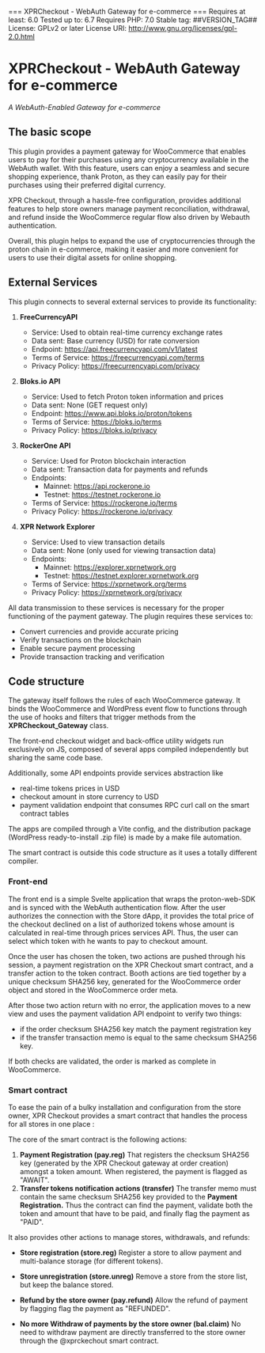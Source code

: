 === XPRCheckout - WebAuth Gateway for e-commerce ===
Requires at least: 6.0
Tested up to: 6.7
Requires PHP: 7.0
Stable tag: ##VERSION_TAG##
License: GPLv2 or later
License URI: http://www.gnu.org/licenses/gpl-2.0.html

# XPRCheckout - WebAuth Gateway for e-commerce
*A WebAuth-Enabled Gateway for e-commerce*

## The basic scope

This plugin provides a payment gateway for WooCommerce that enables users to pay for their purchases using any cryptocurrency available in the WebAuth wallet. With this feature, users can enjoy a seamless and secure shopping experience, thank Proton, as they can easily pay for their purchases using their preferred digital currency.

XPR Checkout, through a hassle-free configuration, provides additional features to help store owners manage payment reconciliation, withdrawal, and refund inside the WooCommerce regular flow also driven by Webauth authentication. 

Overall, this plugin helps to expand the use of cryptocurrencies through the proton chain in e-commerce, making it easier and more convenient for users to use their digital assets for online shopping.

## External Services

This plugin connects to several external services to provide its functionality:

1. **FreeCurrencyAPI**
   - Service: Used to obtain real-time currency exchange rates
   - Data sent: Base currency (USD) for rate conversion
   - Endpoint: https://api.freecurrencyapi.com/v1/latest
   - Terms of Service: https://freecurrencyapi.com/terms
   - Privacy Policy: https://freecurrencyapi.com/privacy

2. **Bloks.io API**
   - Service: Used to fetch Proton token information and prices
   - Data sent: None (GET request only)
   - Endpoint: https://www.api.bloks.io/proton/tokens
   - Terms of Service: https://bloks.io/terms
   - Privacy Policy: https://bloks.io/privacy

3. **RockerOne API**
   - Service: Used for Proton blockchain interaction
   - Data sent: Transaction data for payments and refunds
   - Endpoints: 
     - Mainnet: https://api.rockerone.io
     - Testnet: https://testnet.rockerone.io
   - Terms of Service: https://rockerone.io/terms
   - Privacy Policy: https://rockerone.io/privacy

4. **XPR Network Explorer**
   - Service: Used to view transaction details
   - Data sent: None (only used for viewing transaction data)
   - Endpoints:
     - Mainnet: https://explorer.xprnetwork.org
     - Testnet: https://testnet.explorer.xprnetwork.org
   - Terms of Service: https://xprnetwork.org/terms
   - Privacy Policy: https://xprnetwork.org/privacy

All data transmission to these services is necessary for the proper functioning of the payment gateway. The plugin requires these services to:
- Convert currencies and provide accurate pricing
- Verify transactions on the blockchain
- Enable secure payment processing
- Provide transaction tracking and verification

## Code structure

The gateway itself follows the rules of each WooCommerce gateway. It binds the WooCommerce and WordPress event flow to functions through the use of hooks and filters that trigger methods from the **XPRCheckout_Gateway** class.

The front-end checkout widget and back-office utility widgets run exclusively on JS, composed of several apps compiled independently but sharing the same code base. 

Additionally, some API endpoints provide services abstraction like 

- real-time tokens prices in USD
- checkout amount in store currency to USD
- payment validation endpoint that consumes RPC curl call on the smart contract tables

The apps are compiled through a Vite config, and the distribution package (WordPress ready-to-install .zip file) is made by a make file automation.

The smart contract is outside this code structure as it uses a totally different compiler. 

### Front-end

The front end is a simple Svelte application that wraps the proton-web-SDK and is synced with the WebAuth authentication flow. After the user authorizes the connection with the Store dApp, it provides the total price of the checkout declined on a list of authorized tokens whose amount is calculated in real-time through prices services API. Thus, the user can select which token with he wants to pay to checkout amount.

Once the user has chosen the token, two actions are pushed through his session, a payment registration on the XPR Checkout smart contract, and a transfer action to the token contract. Booth actions are tied together by a unique checksum SHA256 key, generated for the WooCommerce order object and stored in the WooCommerce order meta. 

After those two action return with no error,  the application moves to a new view and uses the payment validation API endpoint to verify two things:  

- if the order checksum SHA256 key match the payment registration key
- if the transfer transaction memo is equal to the same checksum SHA256 key.

If both checks are validated, the order is marked as complete in WooCommerce. 

### Smart contract

To ease the pain of a bulky installation and configuration from the store owner, XPR Checkout provides a smart contract that handles the process for all stores in one place :

The core of the smart contract is the following actions: 

1. **Payment Registration (pay.reg)** 
That registers the checksum SHA256 key (generated by the XPR Checkout gateway at order creation) amongst a token amount. When registered, the payment is flagged as "AWAIT". 
2. **Transfer tokens notification actions (transfer)**
The transfer memo must contain the same checksum SHA256 key provided to the **Payment Registration.** Thus the contract can find the payment, validate both the token and amount that have to be paid, and finally flag the payment as "PAID".

It also provides other actions to manage stores, withdrawals, and refunds:

- **Store registration (store.reg)**
Register a store to allow payment and multi-balance storage (for different tokens).
- **Store unregistration (store.unreg)**
Remove a store from the store list, but keep the balance stored.

- **Refund by the store owner (pay.refund)**
Allow the refund of payment by flagging flag the payment as "REFUNDED".
- **No more Withdraw of payments by the store owner (bal.claim)**
No need to withdraw payment are directly transferred to the store owner through the @xprckechout smart contract.